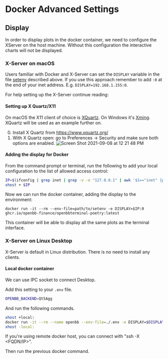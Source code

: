 # Docker Advanced Settings

## Display

In order to display plots in the docker container, we need to configure the XServer on the host machine.
Without this configuration the interactive charts will not be displayed.

### X-Server on macOS

Users familiar with Docker and X-Server can set the `DISPLAY` variable in the file [setenv](/docker/setenv) described above. If you use this approach remember to add `:0` at the end of your inet address. E.g. `DISPLAY=192.168.1.155:0`.

For help setting up the X-Server continue reading:

#### Setting up X Quartz/X11

On macOS the X11 client of choice is [XQuartz](https://www.xquartz.org/). On Windows it's [Xming](http://www.straightrunning.com/XmingNotes/). XQuartz will be used as an example further on.

0. Install X Quartz from <https://www.xquartz.org/>
1. With X Quartz open: go to Preferences -> Security and make sure both options are enabled.
   ![Screen Shot 2021-09-08 at 12 21 48 PM](https://user-images.githubusercontent.com/18151143/132548605-235d774b-9aa6-4a45-afcf-58fb775d376a.png)

#### Adding the display for Docker

From the command prompt or terminal, run the following to add your local configuration to the list of allowed access control:

```bash
IP=$(ifconfig | grep inet | grep -v -e "127.0.0.1" | awk '$1=="inet" {print $2}')
xhost + $IP
```

Now we can run the docker container, adding the display to the environment:

```bach
docker run -it --rm --env-file=path/to/setenv -e DISPLAY=$IP:0 ghcr.io/openbb-finance/openbbterminal-poetry:latest
```

This container will be able to display all the same plots as the terminal interface.

### X-Server on Linux Desktop

X-Server is default in Linux distribution. There is no need to install any clients.

#### Local docker container

We can use IPC socket to connect Desktop.

Add this setting to your `.env` file.

```bash
OPENBB_BACKEND=Qt5Agg
```

And run the following commands.

```bash
xhost +local:
docker run -it --rm --name openbb --env-file=./.env -e DISPLAY=$DISPLAY -v /tmp/.X11-unix:/tmp/.X11-unix ghcr.io/openbb-finance/openbbterminal-poetry:latest
xhost -local:
```

If you're using remote docker host, you can connect with "ssh -X <FQDN/IP>".

Then run the previous docker command.
